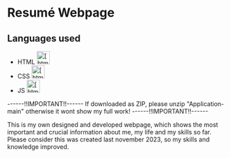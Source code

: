 # Resumé Webpage

## Languages used

- HTML <img src="https://cdn.icon-icons.com/icons2/2107/PNG/512/file_type_html_icon_130541.png" alt="[html logo]" width="30"/>
- CSS  <img src="https://cdn.icon-icons.com/icons2/1826/PNG/512/4202020css3htmllogosocialsocialmedia-115668_115633.png" alt="[html logo]" width="30"/>
- JS   <img src="https://cdn.icon-icons.com/icons2/2107/PNG/512/file_type__icon_130541.png" alt="[html logo]" width="30"/>



------!!IMPORTANT!!------
If downloaded as ZIP, please unzip "Application-main" otherwise it wont show my full work!
------!!IMPORTANT!!------


This is my own designed and developed webpage, which shows the most important and crucial information about me, my life and my skills so far.
Please consider this was created last november 2023, so my skills and knowledge improved. 

